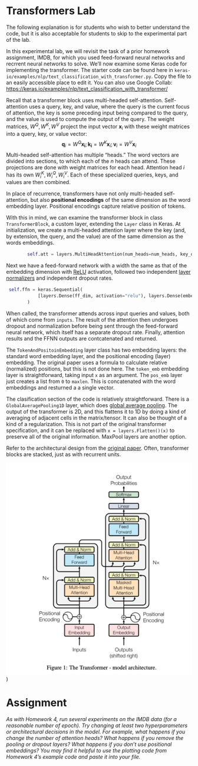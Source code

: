 # Transformers Lab

The following explanation is for students who wish to better understand the code, but it is also acceptable for students to skip to the experimental part of the lab.

In this experimental lab, we will revisit the task of a prior homework assignment, IMDB, for which you used feed-forward neural networks and recrrent neural networks to solve.  We’ll now examine some Keras code for implementing the transformer.  The starter code can be found here in `keras-io/examples/nlp/text_classification_with_transformer.py`.  Copy the file to an easily accessible place to edit it.  You can also use Google Collab: https://keras.io/examples/nlp/text_classification_with_transformer/

Recall that a transformer block uses multi-headed self-attention.  Self-attention uses a query, key, and value, where the query is the current focus of attention, the key is some preceding input being compared to the query, and the value is used to compute the output of the query.  The weight matrices, $W^Q, W^K, W^V$  project the input vector $\mathbf{x}_i$ with these weight matrices into a query, key, or value vector:
$$
\mathbf{q}_i=W^Q\mathbf{x_i}; \mathbf{k_i}=W^K\mathbf{x}_i; \mathbf{v}_i=W^V\mathbf{x}_i
$$
Multi-headed self-attention has multiple “heads.”  The word vectors are divided into sections, to which each of the $n$ heads can attend.  These projections are done with weight matrices for each head.  Attention head $i$ has its own $W^K_i, W^Q_i, W^V_i$.  Each of these specialized queries, keys, and values are then combined.

In place of recurrence, transformers have not only multi-headed self-attention, but also **positional encodings** of the same dimension as the word embedding layer.  Positional encodings capture relative position of tokens.

With this in mind, we can examine the transformer block in class `TransformerBlock`, a custom layer, extending  the `Layer` class in Keras.  At initialization, we create a multi-headed attention layer where the key (and, by extension, the query, and the value) are of the same dimension as the words embeddings.

```python
        self.att = layers.MultiHeadAttention(num_heads=num_heads, key_dim=embed_dim)
```

Next we have a feed-forward network with a width the same as that of the embedding dimension with [ReLU](https://en.wikipedia.org/wiki/Rectifier_(neural_networks)) activation, followed two independent [layer normalizers](https://www.tensorflow.org/addons/tutorials/layers_normalizations) and independent dropout rates.

```python
 self.ffn = keras.Sequential(
            [layers.Dense(ff_dim, activation="relu"), layers.Dense(embed_dim),]
        )
```

When called, the transformer attends across input queries and values, both of which come from `inputs`.  The result of the attention then undergoes dropout and normalization before being sent through the feed-forward neural network, which itself has a separate dropout rate.  Finally, attention results and the FFNN outputs are contcatenated and returned.

The `TokenAndPositoinEmbedding` layer class has two embedding layers: the standard word embedding layer, and the positional encoding (layer) embedding.  The original paper uses a formula to calculate relative (normalized) positions, but this is not done here.  The `token_emb` embedding layer is straightforward, taking input `x` as an argument.  The `pos_emb` layer just creates a list from `0` to `maxlen`.  This is concatenated with the word embeddings and resturned a a single vector.

The clasification section of the code is relatively straightforward.  There is a `GlobalAveragePooling1D` layer, which does [global average pooling](https://androidkt.com/explain-pooling-layers-max-pooling-average-pooling-global-average-pooling-and-global-max-pooling/).  The output of the transformer is 2D, and this flattens it to 1D by doing a kind of averaging of adjacent cells in the matrix/tensor.  It can also be thought of a kind of a regularization.  This is not part of the original transformer specification, and it can be replaced with `x = layers.Flatten()(x)` to preserve all of the original information.  MaxPool layers are another option.

Refer to the architectural design from the [original paper](https://arxiv.org/pdf/1706.03762.pdf).  Often, transformer blocks are stacked, just as with recurrent units.

![](../slides/images/attention/figure1.png))

# Assignment

######  As with Homework 4, run several experiments on the IMDB data (for a reasonable number of epoch).  Try changing at least two hyperparameters or architectural decisions in the model.  For example, what happens if you change the number of attention heads?  What happens if you remove the pooling or dropout layers?  What happens if you don’t use positional embeddings?  You may find it helpful to use the plotting code from Homework 4’s example code and paste it into your file.